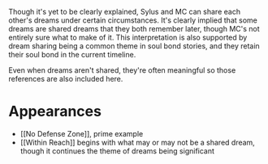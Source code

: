 Though it's yet to be clearly explained, Sylus and MC can share each other's dreams under certain circumstances. It's clearly implied that some dreams  are shared dreams that they both remember later, though MC's not entirely sure what to make of it. This interpretation is also supported by dream sharing being a common theme in soul bond stories, and they retain their soul bond in the current timeline.

Even when dreams aren't shared, they're often meaningful so those references are also included here.

# Appearances

* [[No Defense Zone]], prime example
* [[Within Reach]] begins with what may or may not be a shared dream, though it continues the theme of dreams being significant